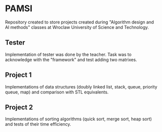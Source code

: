 # PAMSI

Repository created to store projects created during "Algorithm design and AI methods" classes at Wroclaw University of Science and Technology.

## Tester
Implementation of tester was done by the teacher. Task was to acknowledge with the "framework" and test adding two matrixes.

## Project 1
Implementations of data structures (doubly linked list, stack, queue, priority queue, map) and comparison with STL equivalents.

## Project 2
Implementations of sorting algorithms (quick sort, merge sort, heap sort) and tests of their time efficiency.
